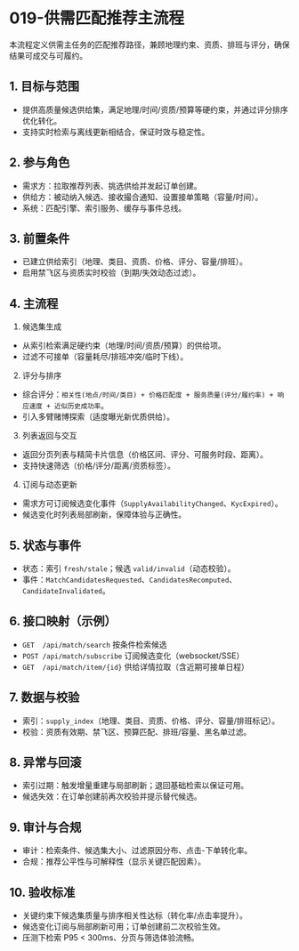 # 019-供需匹配推荐主流程

本流程定义供需主任务的匹配推荐路径，兼顾地理约束、资质、排班与评分，确保结果可成交与可履约。

## 1. 目标与范围
- 提供高质量候选供给集，满足地理/时间/资质/预算等硬约束，并通过评分排序优化转化。
- 支持实时检索与离线更新相结合，保证时效与稳定性。

## 2. 参与角色
- 需求方：拉取推荐列表、挑选供给并发起订单创建。
- 供给方：被动纳入候选、接收撮合通知、设置接单策略（容量/时间）。
- 系统：匹配引擎、索引服务、缓存与事件总线。

## 3. 前置条件
- 已建立供给索引（地理、类目、资质、价格、评分、容量/排班）。
- 启用禁飞区与资质实时校验（到期/失效动态过滤）。

## 4. 主流程
1) 候选集生成
- 从索引检索满足硬约束（地理/时间/资质/预算）的供给项。
- 过滤不可接单（容量耗尽/排班冲突/临时下线）。

2) 评分与排序
- 综合评分：`相关性(地点/时间/类目) + 价格匹配度 + 服务质量(评分/履约率) + 响应速度 + 近似历史成功率`。
- 引入多臂赌博探索（适度曝光新优质供给）。

3) 列表返回与交互
- 返回分页列表与精简卡片信息（价格区间、评分、可服务时段、距离）。
- 支持快速筛选（价格/评分/距离/资质标签）。

4) 订阅与动态更新
- 需求方可订阅候选变化事件（`SupplyAvailabilityChanged`、`KycExpired`）。
- 候选变化时列表局部刷新，保障体验与正确性。

## 5. 状态与事件
- 状态：索引 `fresh/stale`；候选 `valid/invalid`（动态校验）。
- 事件：`MatchCandidatesRequested`、`CandidatesRecomputed`、`CandidateInvalidated`。

## 6. 接口映射（示例）
- `GET  /api/match/search` 按条件检索候选
- `POST /api/match/subscribe` 订阅候选变化（websocket/SSE）
- `GET  /api/match/item/{id}` 供给详情拉取（含近期可接单日程）

## 7. 数据与校验
- 索引：`supply_index`（地理、类目、资质、价格、评分、容量/排班标记）。
- 校验：资质有效期、禁飞区、预算匹配、排班/容量、黑名单过滤。

## 8. 异常与回滚
- 索引过期：触发增量重建与局部刷新；退回基础检索以保证可用。
- 候选失效：在订单创建前再次校验并提示替代候选。

## 9. 审计与合规
- 审计：检索条件、候选集大小、过滤原因分布、点击-下单转化率。
- 合规：推荐公平性与可解释性（显示关键匹配因素）。

## 10. 验收标准
- 关键约束下候选集质量与排序相关性达标（转化率/点击率提升）。
- 候选变化订阅与局部刷新可用；订单创建前二次校验生效。
- 压测下检索 P95 < 300ms、分页与筛选体验流畅。